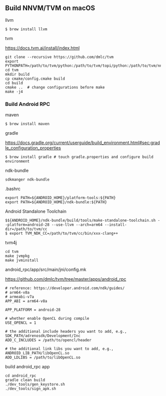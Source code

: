 ## Build NNVM/TVM on macOS

llvm

```
$ brew install llvm
```

tvm

https://docs.tvm.ai/install/index.html

```
git clone --recursive https://github.com/dmlc/tvm
export PYTHONPATH=/path/to/tvm/python:/path/to/tvm/topi/python:/path/to/tvm/nnvm/python:${PYTHONPATH}
cd tvm
mkdir build
cp cmake/config.cmake build
cd build
cmake ..  # change configurations before make
make -j4
```

### Build Android RPC

maven

```
$ brew install maven
```

gradle

https://docs.gradle.org/current/userguide/build_environment.html#sec:gradle_configuration_properties

```
$ brew install gradle # touch gradle.properties and configure build environment
```

ndk-bundle

```
sdkmanger ndk-bundle
```

.bashrc

```
export PATH=${ANDROID_HOME}/platform-tools:${PATH}
export PATH=${ANDROID_HOME}/ndk-bundle:${PATH}
```

Android Standalone Toolchain

```
$${ANDROID_HOME}/ndk-bundle/build/tools/make-standalone-toolchain.sh --platform=android-28 --use-llvm --arch=arm64 --install-dir=/path/to/tvm/cc
$ export TVM_NDK_CC=/path/to/tvm/cc/bin/xxx-clang++
```

tvm4j

```
cd tvm
make jvmpkg
make jvminstall
```

android_rpc/app/src/main/jni/config.mk

https://github.com/dmlc/tvm/tree/master/apps/android_rpc

```
# reference: https://developer.android.com/ndk/guides/
# arm64-v8a
# armeabi-v7a	
APP_ABI = arm64-v8a

APP_PLATFORM = android-28

# whether enable OpenCL during compile
USE_OPENCL = 1

# the additional include headers you want to add, e.g., SDK_PATH/adrenosdk/Development/Inc
ADD_C_INCLUDES = /path/to/opencl/header

# the additional link libs you want to add, e.g., ANDROID_LIB_PATH/libOpenCL.so
ADD_LDLIBS = /path/to/libOpenCL.so
```

build android_rpc app

```
cd android_rpc
gradle clean build
./dev_tools/gen_keystore.sh
./dev_tools/sign_apk.sh
```
